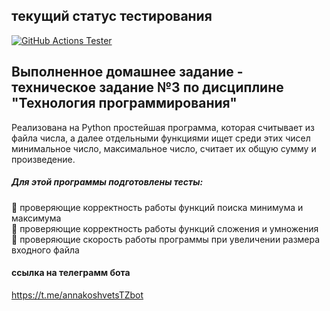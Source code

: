 ## текущий статус тестирования
[![GitHub Actions Tester](https://github.com/annakoshovets/homework_tz3/actions/workflows/main.yml/badge.svg)](https://github.com/annakoshovets/homework_tz3/actions/workflows/main.yml)

## Выполненное домашнее задание - техническое задание №3 по дисциплине "Технология программирования"
Реализована на Python простейшая программа, которая считывает из файла числа, а далее отдельными функциями ищет среди этих чисел минимальное число, максимальное число, считает их общую сумму и произведение.     
     
##### Для этой программы подготовлены тесты:    
:black_square_button: проверяющие корректность работы функций поиска минимума и максимума    
:black_square_button: проверяющие корректность работы функций сложения и умножения    
:black_square_button: проверяющие скорость работы программы при увеличении размера входного файла    

#### ссылка на телеграмм бота
https://t.me/annakoshvetsTZbot

